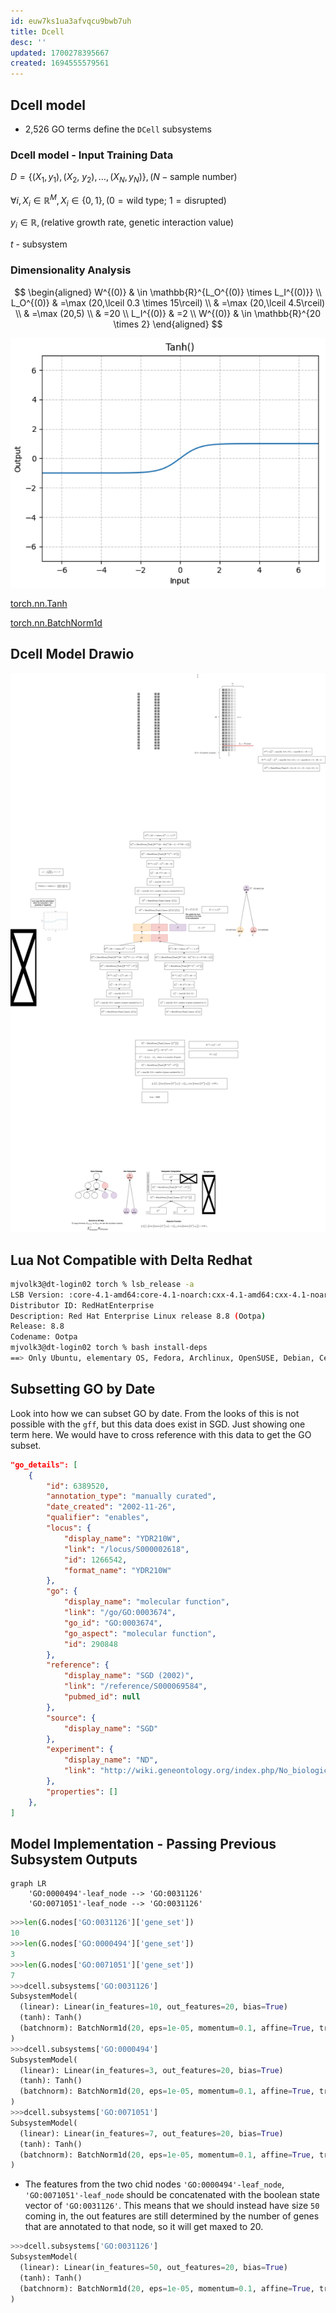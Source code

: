 ```yaml
---
id: euw7ks1ua3afvqcu9bwb7uh
title: Dcell
desc: ''
updated: 1700278395667
created: 1694555579561
---
```


## Dcell model

- 2,526 GO terms define the `DCell` subsystems

### Dcell model - Input Training Data

$D=\left\{\left(X_1, y_1\right),\left(X_2\right.\right.$, $\left.\left.y_2\right), \ldots,\left(X_N, y_N\right)\right\}, (N - \text{sample number})$

$\forall i, X_i \in \mathbb{R}^M, X_i \in \{0,1\}, (0 = \text{wild type}$; $1=\text{disrupted})$

$y_i \in \mathbb{R}, (\text{relative growth rate, genetic interaction value})$

$t$ - subsystem

### Dimensionality Analysis

$$
\begin{aligned}
W^{(0)} & \in \mathbb{R}^{L_O^{(0)} \times L_I^{(0)}} \\
L_O^{(0)} & =\max (20,\lceil 0.3 \times 15\rceil) \\
& =\max (20,\lceil 4.5\rceil) \\
& =\max (20,5) \\
& =20 \\
L_I^{(0)} & =2 \\
W^{(0)} & \in \mathbb{R}^{20 \times 2}
\end{aligned}
$$

![](./assets/images/src.torchcell.models.dcell.md.pytorch-tanh.png)

[torch.nn.Tanh](https://pytorch.org/docs/stable/generated/torch.nn.Tanh.html)

[torch.nn.BatchNorm1d](https://pytorch.org/docs/stable/generated/torch.nn.BatchNorm1d.html)

## Dcell Model Drawio

![](assets/drawio/Dcell.drawio.png)

## Lua Not Compatible with Delta Redhat

```bash
mjvolk3@dt-login02 torch % lsb_release -a                                                                                                                                             13:56
LSB Version: :core-4.1-amd64:core-4.1-noarch:cxx-4.1-amd64:cxx-4.1-noarch:desktop-4.1-amd64:desktop-4.1-noarch:languages-4.1-amd64:languages-4.1-noarch:printing-4.1-amd64:printing-4.1-noarch
Distributor ID: RedHatEnterprise
Description: Red Hat Enterprise Linux release 8.8 (Ootpa)
Release: 8.8
Codename: Ootpa
mjvolk3@dt-login02 torch % bash install-deps                                                                                                                                          13:56
==> Only Ubuntu, elementary OS, Fedora, Archlinux, OpenSUSE, Debian, CentOS and KDE neon distributions are supported.
```

## Subsetting GO by Date

Look into how we can subset GO by date. From the looks of this is not possible with the `gff`, but this data does exist in SGD. Just showing one term here.  We would have to cross reference with this data to get the GO subset.

```json
"go_details": [
    {
        "id": 6389520,
        "annotation_type": "manually curated",
        "date_created": "2002-11-26",
        "qualifier": "enables",
        "locus": {
            "display_name": "YDR210W",
            "link": "/locus/S000002618",
            "id": 1266542,
            "format_name": "YDR210W"
        },
        "go": {
            "display_name": "molecular function",
            "link": "/go/GO:0003674",
            "go_id": "GO:0003674",
            "go_aspect": "molecular function",
            "id": 290848
        },
        "reference": {
            "display_name": "SGD (2002)",
            "link": "/reference/S000069584",
            "pubmed_id": null
        },
        "source": {
            "display_name": "SGD"
        },
        "experiment": {
            "display_name": "ND",
            "link": "http://wiki.geneontology.org/index.php/No_biological_Data_available_(ND)_evidence_code"
        },
        "properties": []
    },
]
```

## Model Implementation - Passing Previous Subsystem Outputs

```mermaid
graph LR
    'GO:0000494'-leaf_node --> 'GO:0031126'
    'GO:0071051'-leaf_node --> 'GO:0031126'
```

```python
>>>len(G.nodes['GO:0031126']['gene_set'])
10
>>>len(G.nodes['GO:0000494']['gene_set'])
3
>>>len(G.nodes['GO:0071051']['gene_set'])
7
>>>dcell.subsystems['GO:0031126']
SubsystemModel(
  (linear): Linear(in_features=10, out_features=20, bias=True)
  (tanh): Tanh()
  (batchnorm): BatchNorm1d(20, eps=1e-05, momentum=0.1, affine=True, track_running_stats=True)
)
>>>dcell.subsystems['GO:0000494']
SubsystemModel(
  (linear): Linear(in_features=3, out_features=20, bias=True)
  (tanh): Tanh()
  (batchnorm): BatchNorm1d(20, eps=1e-05, momentum=0.1, affine=True, track_running_stats=True)
)
>>>dcell.subsystems['GO:0071051']
SubsystemModel(
  (linear): Linear(in_features=7, out_features=20, bias=True)
  (tanh): Tanh()
  (batchnorm): BatchNorm1d(20, eps=1e-05, momentum=0.1, affine=True, track_running_stats=True)
)
```

- The features from the two chid nodes `'GO:0000494'-leaf_node`,
`'GO:0071051'-leaf_node` should be concatenated with the boolean state vector of `'GO:0031126'`. This means that we should instead have size `50` coming in, the out features are still determined by the number of genes that are annotated to that node, so it will get maxed to 20.

```python
>>>dcell.subsystems['GO:0031126']
SubsystemModel(
  (linear): Linear(in_features=50, out_features=20, bias=True)
  (tanh): Tanh()
  (batchnorm): BatchNorm1d(20, eps=1e-05, momentum=0.1, affine=True, track_running_stats=True)
)
```
